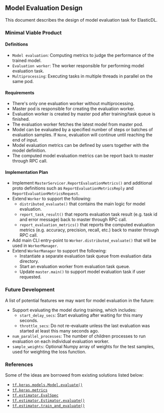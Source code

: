 ## Model Evaluation Design

This document describes the design of model evaluation task for ElasticDL.

### Minimal Viable Product

#### Definitions

* `Model evaluation`: Computing metrics to judge the performance of the trained model.
* `Evaluation worker`: The worker responsible for performing model evaluation task.
* `Multiprocessing`: Executing tasks in multiple threads in parallel on the same pod.

#### Requirements

* There's only one evaluation worker without multiprocessing.
* Master pod is responsible for creating the evaluation worker.
* Evaluation worker is created by master pod after training/task queue is finished.
* The evaluation worker fetches the latest model from master pod.
* Model can be evaluated by a specified number of steps or batches of evaluation samples. If `None`, evaluation will continue until reaching the end of input.
* Model evaluation metrics can be defined by users together with the model definition.
* The computed model evaluation metrics can be report back to master through RPC call.

#### Implementation Plan

* Implement `MasterServicer.ReportEvaluationMetrics()` and additional proto definitions such as
    `ReportEvaluationMetricsReply` and `ReportEvaluationMetricsRequest`.
* Extend `Worker` to support the following:
    * `distributed_evaluate()` that contains the main logic for model evaluation.
    * `report_task_result()` that reports evaluation task result (e.g. task id and error message) back to master through RPC call.
    * `report_evaluation_metrics()` that reports the computed evaluation metrics (e.g. accuracy, precision, recall, etc.) back to master through RPC call.
* Add main CLI entry-point to `Worker.distributed_evaluate()` that will be used in `WorkerManager`.
* Extend `WorkerManager` to support the following:
    * Instantiate a separate evaluation task queue from evaluation data directory.
    * Start an evaluation worker from evaluation task queue.
    * Update `master.main()` to support model evaluation task if user requested.

### Future Development

A list of potential features we may want for model evaluation in the future:

* Support evaluating the model during training, which includes:
    * `start_delay_secs`: Start evaluating after waiting for this many seconds.
    * `throttle_secs`: Do not re-evaluate unless the last evaluation was started at least this many seconds ago.
* `num_parallel_processes`: The number of children processes to run evaluation on each individual evaluation worker.
* `sample_weights`: Optional Numpy array of weights for the test samples, used for weighting the loss function.

### References

Some of the ideas are borrowed from existing solutions listed below:

* [`tf.keras.models.Model.evaluate()`](https://www.tensorflow.org/api_docs/python/tf/keras/models/Model#evaluate)
* [`tf.keras.metrics`](https://www.tensorflow.org/api_docs/python/tf/keras/metrics)
* [`tf.estimator.EvalSpec`](https://www.tensorflow.org/api_docs/python/tf/estimator/EvalSpec)
* [`tf.estimator.Estimator.evaluate()`](https://www.tensorflow.org/api_docs/python/tf/estimator/Estimator#evaluate)
* [`tf.estimator.train_and_evaluate()`](https://www.tensorflow.org/api_docs/python/tf/estimator/train_and_evaluate)
